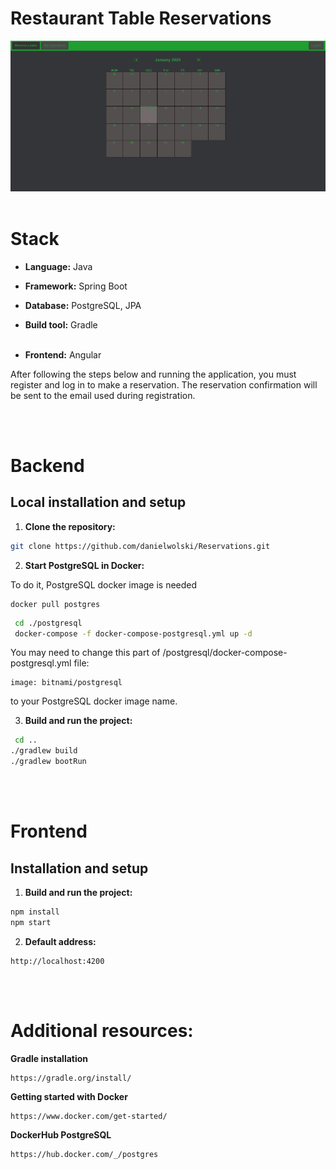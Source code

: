 # Restaurant Table Reservations

![](https://github.com/danielwolski/Reservations/blob/main/ApplicationPresentation.gif)
<br></br>
# Stack

* **Language:** Java
* **Framework:** Spring Boot
* **Database:** PostgreSQL, JPA
* **Build tool:** Gradle
<br></br>

* **Frontend:** Angular

After following the steps below and running the application, you must register and log in to make a reservation. The reservation confirmation will be sent to the email used during registration.

<br></br>
# Backend

## Local installation and setup
1. **Clone the repository:**
```bash
git clone https://github.com/danielwolski/Reservations.git
```
2. **Start PostgreSQL in Docker:**

To do it, PostgreSQL docker image is needed
```
docker pull postgres
```
```bash
 cd ./postgresql
 docker-compose -f docker-compose-postgresql.yml up -d
```
You may need to change this part of /postgresql/docker-compose-postgresql.yml file:
```
image: bitnami/postgresql
```
to your PostgreSQL docker image name.

3. **Build and run the project:**
```bash
 cd ..
./gradlew build
./gradlew bootRun
```
<br></br>
# Frontend

## Installation and setup

1. **Build and run the project:**
```bash
npm install
npm start
```

2. **Default address:**
```
http://localhost:4200
```

<br></br>
# Additional resources:
**Gradle installation**
```
https://gradle.org/install/
```

**Getting started with Docker**
```
https://www.docker.com/get-started/
```

**DockerHub PostgreSQL**
```
https://hub.docker.com/_/postgres
```